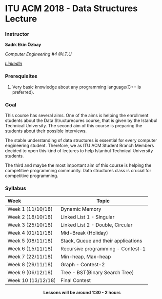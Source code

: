 # ITU ACM 2018 - Data Structures Lecture

### Instructor

**Sadık Ekin Özbay**

*Computer Engineering #4 @I.T.U*

[*LinkedIn*](https://www.linkedin.com/in/sadık-ekin-özbay/)

### Prerequisites

1. Very basic knowledge about any programming language(C++ is preferred).

### Goal
This course has several aims. One of the aims is helping the enrollment students about the Data Structurecures course, that is given by the Istanbul Technical University. The second aim of this course is preparing the students about their possible interviews.

The stable understanding of data structures is essential for every computer engineering student. Therefore, we as ITU ACM Student Branch Members decided to open this kind of lectures to help Istanbul Technical University students.

The third and maybe the most important aim of this course is helping the competitive programming community. Data structures class is crucial for competitive programming.  



### Syllabus

| Week               | Topic                                                        |
| :----------------- | ------------------------------------------------------------ |
| Week 1 (11/10/18)  | Dynamic Memory |
| Week 2 (18/10/18)  | Linked List 1 - Singular |
| Week 3 (25/10/18)  | Linked List 2 - Double, Circular |
| Week 4 (01/11/18)  | Mid-Break (Holiday)                                          |
| Week 5 (08/11/18)  | Stack, Queue and their applications |
| Week 6 (15/11/18)  | Recursive programming - Contest-1 |
| Week 7 (22/11/18)  | Min-heap, Max-heap |
| Week 8 (29/11/18)  | Graph - Contest-2 |
| Week 9 (06/12/18)  | Tree - BST(Binary Search Tree) |
| Week 10 (13/12/18) | Final Contest  |

<p align="center"><b>Lessons will be around 1:30 - 2 hours</b></p>

